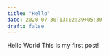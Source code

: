 ```yaml
---
title: "Hello"
date: 2020-07-30T13:02:39+05:30
draft: false
---
```

Hello World 
This is my first post!

